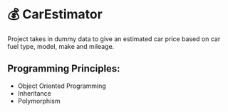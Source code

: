 # 💰 CarEstimator  

Project takes in dummy data to give an estimated car price based on car fuel type, model, make and mileage. 

## Programming Principles:

- Object Oriented Programming 
- Inheritance
- Polymorphism 

